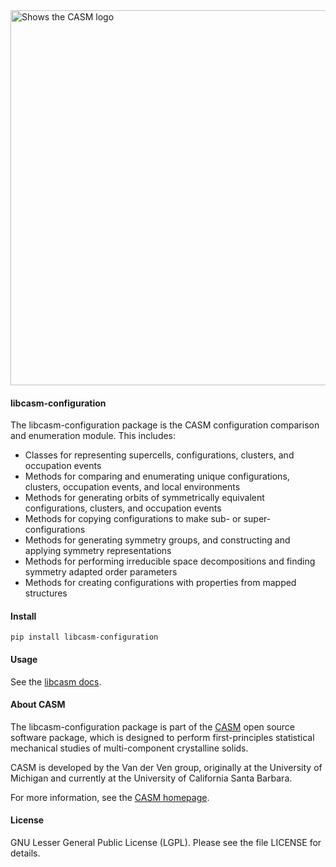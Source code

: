 <img alt="Shows the CASM logo" src="https://raw.githubusercontent.com/prisms-center/CASMcode_global/main/python/doc/_static/logo.svg" width="600" />

#### libcasm-configuration

The libcasm-configuration package is the CASM configuration comparison and enumeration module. This includes:

- Classes for representing supercells, configurations, clusters, and occupation events
- Methods for comparing and enumerating unique configurations, clusters, occupation events, and local environments
- Methods for generating orbits of symmetrically equivalent configurations, clusters, and occupation events
- Methods for copying configurations to make sub- or super-configurations
- Methods for generating symmetry groups, and constructing and applying symmetry representations
- Methods for performing irreducible space decompositions and finding symmetry adapted order parameters
- Methods for creating configurations with properties from mapped structures

#### Install

    pip install libcasm-configuration


#### Usage

See the [libcasm docs](https://prisms-center.github.io/CASMcode_pydocs/libcasm/overview/latest/).


#### About CASM

The libcasm-configuration package is part of the [CASM](https://prisms-center.github.io/CASMcode_docs/) open source software package, which is designed to perform first-principles statistical mechanical studies of multi-component crystalline solids.

CASM is developed by the Van der Ven group, originally at the University of Michigan and currently at the University of California Santa Barbara.

For more information, see the [CASM homepage](https://prisms-center.github.io/CASMcode_docs/).


#### License

GNU Lesser General Public License (LGPL). Please see the file LICENSE for details.


